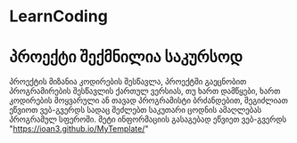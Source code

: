 # LearnCoding
# პროექტი შექმნილია საკურსოდ

პროექტის მიზანია კოდირების შესწავლა, პროექტში გაეცნობით პროგრამირების შესწავლის ქართულ ვერსიას, თუ ხართ დამწყები, ხართ კოდირების მოყვარული ან თავად პროგრამისტი ბრძანდებით,
შეგიძლიათ ეწვიოთ ვებ-გვერდს სადაც შეძლებთ საკუთარი ცოდნის ამაღლებას პროგრამულ სფეროში. მეტი ინფორმაციის გასაგებად ეწვიეთ ვებ-გვერდს "https://ioan3.github.io/MyTemplate/"
